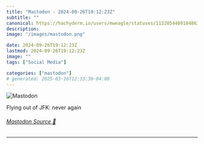 ```yaml
---
title: "Mastodon - 2024-09-26T19:12:23Z"
subtitle: ""
canonical: https://hachyderm.io/users/mweagle/statuses/113205440918486349
description:
image: "/images/mastodon.png"

date: 2024-09-26T19:12:23Z
lastmod: 2024-09-26T19:12:23Z
image: ""
tags: ["Social Media"]

categories: ["mastodon"]
# generated: 2025-03-16T12:33:30-04:00
---
```

![Mastodon](/images/mastodon.png)

<p>Flying out of JFK: never again</p>


###### [Mastodon Source 🐘](https://hachyderm.io/@mweagle/113205440918486349)

___
